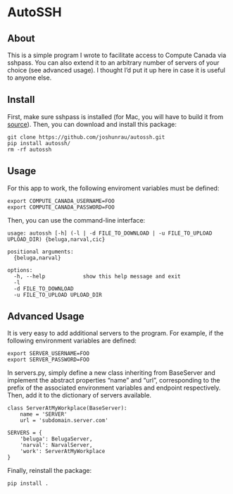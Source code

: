 # AutoSSH

## About

This is a simple program I wrote to facilitate access to Compute Canada via sshpass. You can also extend it to an arbitrary number of servers of your choice (see advanced usage). I thought I’d put it up here in case it is useful to anyone else.

## Install

First, make sure sshpass is installed (for Mac, you will have to build it from [source](https://github.com/kevinburke/sshpass)). Then, you can download and install this package:

    git clone https://github.com/joshunrau/autossh.git
    pip install autossh/
    rm -rf autossh

## Usage

For this app to work, the following enviroment variables must be defined: 

    export COMPUTE_CANADA_USERNAME=FOO
    export COMPUTE_CANADA_PASSWORD=FOO

Then, you can use the command-line interface:

    usage: autossh [-h] (-l | -d FILE_TO_DOWNLOAD | -u FILE_TO_UPLOAD UPLOAD_DIR) {beluga,narval,cic}

    positional arguments:
      {beluga,narval}

    options:
      -h, --help            show this help message and exit
      -l
      -d FILE_TO_DOWNLOAD
      -u FILE_TO_UPLOAD UPLOAD_DIR

## Advanced Usage

It is very easy to add additional servers to the program. For example, if the following environment variables are defined: 

    export SERVER_USERNAME=FOO
    export SERVER_PASSWORD=FOO

In servers.py, simply define a new class inheriting from BaseServer and implement the abstract properties “name” and “url”, corresponding to the prefix of the associated environment variables and endpoint respectively. Then, add it to the dictionary of servers available.

    class ServerAtMyWorkplace(BaseServer):
        name = 'SERVER'
        url = 'subdomain.server.com'
    
    SERVERS = {
        'beluga': BelugaServer,
        'narval': NarvalServer,
        'work': ServerAtMyWorkplace
    }

Finally, reinstall the package:

    pip install .

